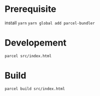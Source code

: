# Prerequisite

install `yarn`
`yarn global add parcel-bundler`

# Developement

`parcel src/index.html`

# Build

`parcel build src/index.html`

